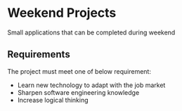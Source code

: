 # Weekend Projects
Small applications that can be completed during weekend
## Requirements
The project must meet one of below requirement:
- Learn new technology to adapt with the job market
- Sharpen software engineering knowledge
- Increase logical thinking

